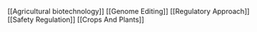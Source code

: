 [[Agricultural biotechnology]]
[[Genome Editing]]
[[Regulatory Approach]]
[[Safety Regulation]]
[[Crops And Plants]]
